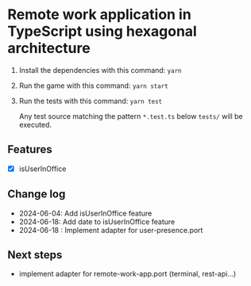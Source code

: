 # Remote work application in TypeScript using hexagonal architecture

1. Install the dependencies with this command: `yarn`
2. Run the game with this command: `yarn start`
3. Run the tests with this command: `yarn test`

   Any test source matching the pattern `*.test.ts` below `tests/` will be executed.

## Features

- [x] isUserInOffice

## Change log

- 2024-06-04: Add isUserInOffice feature
- 2024-06-18: Add date to isUserInOffice feature
- 2024-06-18 : Implement adapter for user-presence.port

## Next steps

- implement adapter for remote-work-app.port (terminal, rest-api...)
